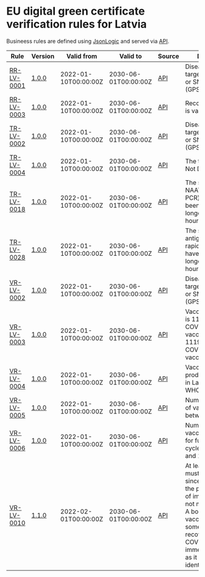# EU digital green certificate verification rules for Latvia

Busineess rules are defined using [JsonLogic](https://jsonlogic.com) and served via [API](https://dgca-businessrule-service.ezdrav.si/rules/LV).

| Rule | Version | Valid from | Valid to | Source | Description |
| ---- | ------- | ---------- | -------- | ------ | ----------- |
| [RR-LV-0001](RR-LV-0001.json) | [1.0.0](RR-LV-0001_1.0.0.json) | 2022-01-10T00:00:00Z | 2030-06-01T00:00:00Z | [API](https://dgca-businessrule-service.ezdrav.si/rules/LV/0cf40a8189fe68c296717d12d43488b5ae5005d4a3068ce87f30765dae024161) | Disease or agent targeted is ICD-10 or SNOMED CT (GPS) 840539006 |
| [RR-LV-0003](RR-LV-0003.json) | [1.0.0](RR-LV-0003_1.0.0.json) | 2022-01-10T00:00:00Z | 2030-06-01T00:00:00Z | [API](https://dgca-businessrule-service.ezdrav.si/rules/LV/83295c2e22b3a5a92a4e544b9972b5675036cc41474e064822c320fe5a449470) | Recovery certificate is valid |
| [TR-LV-0002](TR-LV-0002.json) | [1.0.0](TR-LV-0002_1.0.0.json) | 2022-01-10T00:00:00Z | 2030-06-01T00:00:00Z | [API](https://dgca-businessrule-service.ezdrav.si/rules/LV/83def03e68658e63534d25a52fb1aa7e58f55690216ef5a9c5debbb4f18b08ee) | Disease or agent targeted is ICD-10 or SNOMED CT (GPS) 840539006 |
| [TR-LV-0004](TR-LV-0004.json) | [1.0.0](TR-LV-0004_1.0.0.json) | 2022-01-10T00:00:00Z | 2030-06-01T00:00:00Z | [API](https://dgca-businessrule-service.ezdrav.si/rules/LV/348f307e4e5015b99ad860a8c066738865e346d8eb4bf3413233d2736c10f2fa) | The test result is Not Detected |
| [TR-LV-0018](TR-LV-0018.json) | [1.0.0](TR-LV-0018_1.0.0.json) | 2022-01-10T00:00:00Z | 2030-06-01T00:00:00Z | [API](https://dgca-businessrule-service.ezdrav.si/rules/LV/f62853039b665e8bffae3d20a03647a16eaf2fd7560ffd0647b3f420dadcf4b7) | The sample for an NAAT test (e.g., PCR) must have been taken no longer than 72 hours ago. |
| [TR-LV-0028](TR-LV-0028.json) | [1.0.0](TR-LV-0028_1.0.0.json) | 2022-01-10T00:00:00Z | 2030-06-01T00:00:00Z | [API](https://dgca-businessrule-service.ezdrav.si/rules/LV/98c0e3682b3de6ad037c106f2ce91f30a2ae8ee5c62e25ad74068684ce2e5947) | The sample for an antigen test (e.g., rapid test) must have been taken no longer than 48 hours ago. |
| [VR-LV-0002](VR-LV-0002.json) | [1.0.0](VR-LV-0002_1.0.0.json) | 2022-01-10T00:00:00Z | 2030-06-01T00:00:00Z | [API](https://dgca-businessrule-service.ezdrav.si/rules/LV/c418680926fe425ca626bc23b1ab0d152cbd20309126015e3bc7357b236f8c99) | Disease or agent targeted is ICD-10 or SNOMED CT (GPS) 840539006. |
| [VR-LV-0003](VR-LV-0003.json) | [1.0.0](VR-LV-0003_1.0.0.json) | 2022-01-10T00:00:00Z | 2030-06-01T00:00:00Z | [API](https://dgca-businessrule-service.ezdrav.si/rules/LV/5418d4da13a785f58552462c5b91b4c0721e8f4e7100608a7dacc2f0b605c56f) | Vaccine/prophylaxis is 1119349007 COVID-19 mRNA vaccine OR 1119305005 COVID-19 antigen vaccine. |
| [VR-LV-0004](VR-LV-0004.json) | [1.0.0](VR-LV-0004_1.0.0.json) | 2022-01-10T00:00:00Z | 2030-06-01T00:00:00Z | [API](https://dgca-businessrule-service.ezdrav.si/rules/LV/ce1af333b1316c44ddf79075f02903c79d2efa65c1bf54d96dccb854a22272dd) | Vaccine medicinal product is approved in Latvia or by WHO. |
| [VR-LV-0005](VR-LV-0005.json) | [1.0.0](VR-LV-0005_1.0.0.json) | 2022-01-10T00:00:00Z | 2030-06-01T00:00:00Z | [API](https://dgca-businessrule-service.ezdrav.si/rules/LV/f147ef011122d583d770ba3e3770d08dc7ab56e7f2f002da61b6d4e8904af010) | Number in a series of vaccinations is between 1 and 12 |
| [VR-LV-0006](VR-LV-0006.json) | [1.0.0](VR-LV-0006_1.0.0.json) | 2022-01-10T00:00:00Z | 2030-06-01T00:00:00Z | [API](https://dgca-businessrule-service.ezdrav.si/rules/LV/418fdb727fdc6a17d96168ac0d26ebbcd44545f80b23ed3d30cf6e1963cb2e83) | Number of vaccine vaccination doses for full vaccination cycle is between 1 and 12 |
| [VR-LV-0010](VR-LV-0010.json) | [1.1.0](VR-LV-0010_1.1.0.json) | 2022-02-01T00:00:00Z | 2030-06-01T00:00:00Z | [API](https://dgca-businessrule-service.ezdrav.si/rules/LV/306492a39d4b3f41494158eee99b68b965f8226082925f26b22381066f4f6c3d) | At least 14 days must have elapsed since completing the primary course of immunization but not more than 270. A booster shot or vaccination of someone who recovered from COVID-19 is valid immediately as long as it is clearly identified as such. |
